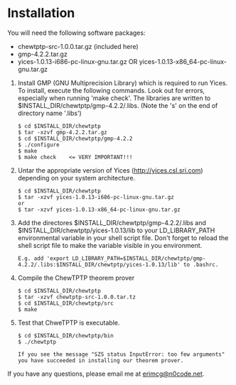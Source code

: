 # Installation

You will need the following software packages:

* chewtptp-src-1.0.0.tar.gz (included here)
* gmp-4.2.2.tar.gz
* yices-1.0.13-i686-pc-linux-gnu.tar.gz OR yices-1.0.13-x86_64-pc-linux-gnu.tar.gz

1.  Install GMP (GNU Multiprecision Library) which is required to run Yices. To install, execute the following commands.  Look out for errors, especially when running 'make check'. The libraries are written to $INSTALL_DIR/chewtptp/gmp-4.2.2/.libs. (Note the 's' on the end of directory name '.libs')

        $ cd $INSTALL_DIR/chewtptp
        $ tar -xzvf gmp-4.2.2.tar.gz
        $ cd $INSTALL_DIR/chewtptp/gmp-4.2.2
        $ ./configure
        $ make
        $ make check    <= VERY IMPORTANT!!!

2.  Untar the appropriate version of Yices (http://yices.csl.sri.com) depending on your system architecture.

        $ cd $INSTALL_DIR/chewtptp
        $ tar -xzvf yices-1.0.13-i686-pc-linux-gnu.tar.gz
        or
        $ tar -xzvf yices-1.0.13-x86_64-pc-linux-gnu.tar.gz

3.  Add the directores $INSTALL_DIR/chewtptp/gmp-4.2.2/.libs and $INSTALL_DIR/chewtptp/yices-1.0.13/lib to your LD_LIBRARY_PATH environmental variable in your shell script file.  Don't forget to reload the shell script file to make the variable visible in you environment.
        
        E.g. add 'export LD_LIBRARY_PATH=$INSTALL_DIR/chewtptp/gmp-4.2.2/.libs:$INSTALL_DIR/chewtptp/yices-1.0.13/lib' to .bashrc.

4.  Compile the ChewTPTP theorem prover
        
        $ cd $INSTALL_DIR/chewtptp
        $ tar -xzvf chewtptp-src-1.0.0.tar.tz
        $ cd $INSTALL_DIR/chewtptp/src
        $ make

5.  Test that ChweTPTP is executable.

        $ cd $INSTALL_DIR/chewtptp/bin
        $ ./chewtptp

        If you see the message "SZS status InputError: too few arguments" 
        you have succeeded in installing our theorem prover.  
    
If you have any questions, please email me at erimcg@n0code.net.
